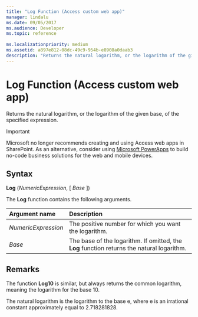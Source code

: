 ```yaml
---
title: "Log Function (Access custom web app)"
manager: lindalu
ms.date: 09/05/2017
ms.audience: Developer
ms.topic: reference
  
ms.localizationpriority: medium
ms.assetid: a897e812-08dc-49c9-954b-e8908a0daab3
description: "Returns the natural logarithm, or the logarithm of the given base, of the specified expression."
---
```


# Log Function (Access custom web app)

Returns the natural logarithm, or the logarithm of the given base, of the specified expression.
  
> [!IMPORTANT]
> Microsoft no longer recommends creating and using Access web apps in SharePoint. As an alternative, consider using [Microsoft PowerApps](https://powerapps.microsoft.com/) to build no-code business solutions for the web and mobile devices.
  
## Syntax

 **Log** (*NumericExpression*, [ *Base* ])
  
The **Log** function contains the following arguments.
  
|**Argument name**|**Description**|
|:-----|:-----|
| *NumericExpression*  <br/> |The positive number for which you want the logarithm. |
| *Base*  <br/> |The base of the logarithm. If omitted, the **Log** function returns the natural logarithm. |

## Remarks

The function **Log10** is similar, but always returns the common logarithm, meaning the logarithm for the base 10.
  
The natural logarithm is the logarithm to the base e, where e is an irrational constant approximately equal to 2.718281828.
  